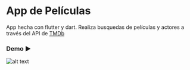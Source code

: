 # App de Películas

App hecha con flutter y dart. Realiza busquedas de películas y actores a través del API de  [TMDb](https://www.themoviedb.org)

### Demo ▶️

![alt text](https://github.com/vrogueon/peliculas_app/blob/main/demo/demo.gif?raw=true)
